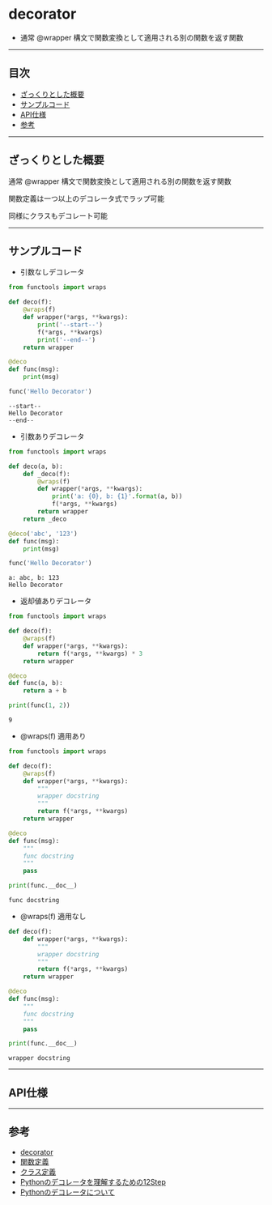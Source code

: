 # decorator
- 通常 @wrapper 構文で関数変換として適用される別の関数を返す関数

***
## 目次
- [ざっくりとした概要](#ざっくりとした概要)
- [サンプルコード](#サンプルコード)
- [API仕様](#api仕様)
- [参考](#参考)

***
## ざっくりとした概要
通常 @wrapper 構文で関数変換として適用される別の関数を返す関数

関数定義は一つ以上のデコレータ式でラップ可能

同様にクラスもデコレート可能

***
## サンプルコード
- 引数なしデコレータ
``` python
from functools import wraps

def deco(f):
    @wraps(f)
    def wrapper(*args, **kwargs):
        print('--start--')
        f(*args, **kwargs)
        print('--end--')
    return wrapper

@deco
def func(msg):
    print(msg)

func('Hello Decorator')
```
```
--start--
Hello Decorator
--end--
```

- 引数ありデコレータ
``` python
from functools import wraps

def deco(a, b):
    def _deco(f):
        @wraps(f)
        def wrapper(*args, **kwargs):
            print('a: {0}, b: {1}'.format(a, b))
            f(*args, **kwargs)
        return wrapper
    return _deco

@deco('abc', '123')
def func(msg):
    print(msg)

func('Hello Decorator')
```
```
a: abc, b: 123
Hello Decorator
```

- 返却値ありデコレータ
``` python
from functools import wraps

def deco(f):
    @wraps(f)
    def wrapper(*args, **kwargs):
        return f(*args, **kwargs) * 3
    return wrapper

@deco
def func(a, b):
    return a + b

print(func(1, 2))
```
```
9
```

- @wraps(f) 適用あり
``` python
from functools import wraps

def deco(f):
    @wraps(f)
    def wrapper(*args, **kwargs):
        """
        wrapper docstring
        """
        return f(*args, **kwargs)
    return wrapper

@deco
def func(msg):
    """
    func docstring
    """
    pass

print(func.__doc__)
```
```
func docstring
```

- @wraps(f) 適用なし
``` python
def deco(f):
    def wrapper(*args, **kwargs):
        """
        wrapper docstring
        """
        return f(*args, **kwargs)
    return wrapper

@deco
def func(msg):
    """
    func docstring
    """
    pass

print(func.__doc__)
```
```
wrapper docstring
```
***
## API仕様

***
## 参考
- [decorator](https://docs.python.org/ja/3/glossary.html#term-decorator)
- [関数定義](https://docs.python.org/ja/3/reference/compound_stmts.html#function)
- [クラス定義](https://docs.python.org/ja/3/reference/compound_stmts.html#class)
- [Pythonのデコレータを理解するための12Step](https://qiita.com/_rdtr/items/d3bc1a8d4b7eb375c368)
- [Pythonのデコレータについて](https://qiita.com/mtb_beta/items/d257519b018b8cd0cc2e)
